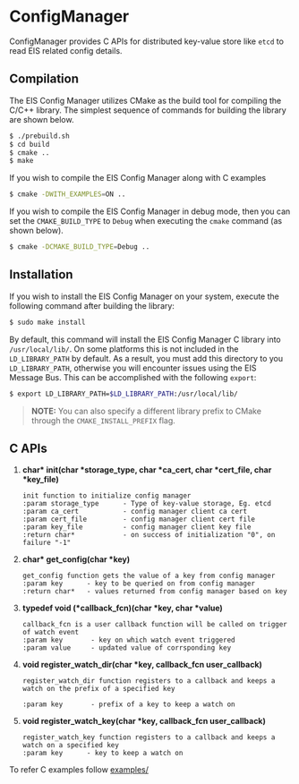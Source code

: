 # ConfigManager

ConfigManager provides C APIs for distributed key-value store like `etcd` to read EIS related config details.

## Compilation
The EIS Config Manager utilizes CMake as the build tool for compiling the C/C++
library. The simplest sequence of commands for building the library are
shown below.

```sh
$ ./prebuild.sh
$ cd build
$ cmake ..
$ make
```

If you wish to compile the EIS Config Manager along with C examples
```sh
$ cmake -DWITH_EXAMPLES=ON ..
```


If you wish to compile the EIS Config Manager in debug mode, then you can set
the `CMAKE_BUILD_TYPE` to `Debug` when executing the `cmake` command (as shown
below).

```sh
$ cmake -DCMAKE_BUILD_TYPE=Debug ..
```
## Installation

If you wish to install the EIS Config Manager on your system, execute the
following command after building the library:

```sh
$ sudo make install
```

By default, this command will install the EIS Config Manager C library into
`/usr/local/lib/`. On some platforms this is not included in the `LD_LIBRARY_PATH`
by default. As a result, you must add this directory to you `LD_LIBRARY_PATH`,
otherwise you will encounter issues using the EIS Message Bus. This can
be accomplished with the following `export`:

```sh
$ export LD_LIBRARY_PATH=$LD_LIBRARY_PATH:/usr/local/lib/
```
> **NOTE:** You can also specify a different library prefix to CMake through
> the `CMAKE_INSTALL_PREFIX` flag.

## C APIs

1. **char\* init(char \*storage_type, char \*ca_cert, char \*cert_file, char \*key_file)**    
   ```
   init function to initialize config manager
   :param storage_type      - Type of key-value storage, Eg. etcd
   :param ca_cert           - config manager client ca cert
   :param cert_file         - config manager client cert file
   :param key_file          - config manager client key file
   :return char*            - on success of initialization "0", on failure "-1"
   ```

2. **char\* get_config(char \*key)**
    ```
    get_config function gets the value of a key from config manager
    :param key      - key to be queried on from config manager
    :return char*   - values returned from config manager based on key
    ```

3. **typedef void (\*callback_fcn)(char \*key, char \*value)**
    ```
    callback_fcn is a user callback function will be called on trigger of watch event
    :param key       - key on which watch event triggered
    :param value     - updated value of corrsponding key
    ```
4. **void register_watch_dir(char \*key, callback_fcn user_callback)**
    ```
    register_watch_dir function registers to a callback and keeps a watch on the prefix of a specified key

    :param key       - prefix of a key to keep a watch on
    ```
5. **void register_watch_key(char \*key, callback_fcn user_callback)**
    ```
    register_watch_key function registers to a callback and keeps a watch on a specified key
    :param key      - key to keep a watch on
    ```

To refer C examples follow [examples/](examples/)
